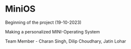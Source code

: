 # MiniOS

Beginning of the project (19-10-2023)

Making a personalized MINI-Operating System

Team Member - Charan Singh, Dilip Choudhary, Jatin Lohar